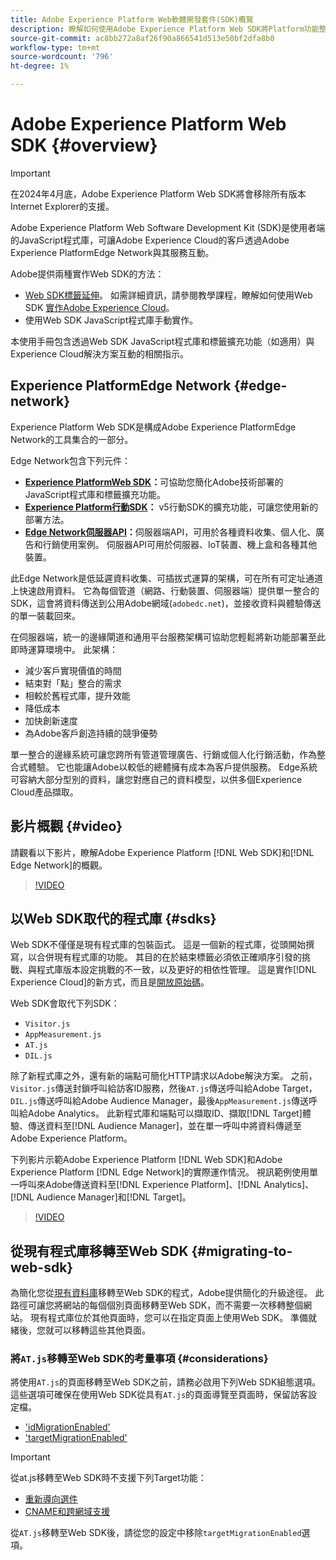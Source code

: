 ```yaml
---
title: Adobe Experience Platform Web軟體開發套件(SDK)概覽
description: 瞭解如何使用Adobe Experience Platform Web SDK將Platform功能整合至您的網站。
source-git-commit: ac8bb272a8af26f90a866541d513e50bf2dfa8b0
workflow-type: tm+mt
source-wordcount: '796'
ht-degree: 1%

---
```



# Adobe Experience Platform Web SDK {#overview}

>[!IMPORTANT]
>
>在2024年4月底，Adobe Experience Platform Web SDK將會移除所有版本Internet Explorer的支援。

Adobe Experience Platform Web Software Development Kit (SDK)是使用者端的JavaScript程式庫，可讓Adobe Experience Cloud的客戶透過Adobe Experience PlatformEdge Network與其服務互動。

Adobe提供兩種實作Web SDK的方法：

* [Web SDK標籤延伸](../tags/extensions/client/web-sdk/web-sdk-extension-configuration.md)。 如需詳細資訊，請參閱教學課程，瞭解如何使用Web SDK [實作Adobe Experience Cloud](https://experienceleague.adobe.com/docs/platform-learn/implement-web-sdk/overview.html?lang=zh-Hant)。
* 使用Web SDK JavaScript程式庫手動實作。

本使用手冊包含透過Web SDK JavaScript程式庫和標籤擴充功能（如適用）與Experience Cloud解決方案互動的相關指示。

## Experience PlatformEdge Network {#edge-network}

Experience Platform Web SDK是構成Adobe Experience PlatformEdge Network的工具集合的一部分。

Edge Network包含下列元件：

* **[Experience PlatformWeb SDK](#overview)：**&#x200B;可協助您簡化Adobe技術部署的JavaScript程式庫和標籤擴充功能。
* **[Experience Platform行動SDK](https://developer.adobe.com/client-sdks/home/)：** v5行動SDK的擴充功能，可讓您使用新的部署方法。
* **[Edge Network伺服器API](../server-api/overview.md)：**&#x200B;伺服器端API，可用於各種資料收集、個人化、廣告和行銷使用案例。 伺服器API可用於伺服器、IoT裝置、機上盒和各種其他裝置。

此Edge Network是低延遲資料收集、可插拔式運算的架構，可在所有可定址通道上快速啟用資料。 它為每個管道（網路、行動裝置、伺服器端）提供單一整合的SDK，這會將資料傳送到公用Adobe網域(`adobedc.net`)，並接收資料與體驗傳送的單一裝載回來。

在伺服器端，統一的邊緣閘道和通用平台服務架構可協助您輕鬆將新功能部署至此即時運算環境中。 此架構：

* 減少客戶實現價值的時間
* 結束對「點」整合的需求
* 相較於舊程式庫，提升效能
* 降低成本
* 加快創新速度
* 為Adobe客戶創造持續的競爭優勢

單一整合的邊緣系統可讓您跨所有管道管理廣告、行銷或個人化行銷活動，作為整合式體驗。 它也能讓Adobe以較低的總體擁有成本為客戶提供服務。 Edge系統可容納大部分型別的資料，讓您對應自己的資料模型，以供多個Experience Cloud產品擷取。

## 影片概觀 {#video}

請觀看以下影片，瞭解Adobe Experience Platform [!DNL Web SDK]和[!DNL Edge Network]的概觀。

>[!VIDEO](https://video.tv.adobe.com/v/34141?quality=12&learn=on)

## 以Web SDK取代的程式庫 {#sdks}

Web SDK不僅僅是現有程式庫的包裝函式。 這是一個新的程式庫，從頭開始撰寫，以合併現有程式庫的功能。 其目的在於結束標籤必須依正確順序引發的挑戰、與程式庫版本設定挑戰的不一致，以及更好的相依性管理。 這是實作[!DNL Experience Cloud]的新方式，而且是[開放原始碼](https://github.com/adobe/alloy)。

Web SDK會取代下列SDK：

* `Visitor.js`
* `AppMeasurement.js`
* `AT.js`
* `DIL.js`

除了新程式庫之外，還有新的端點可簡化HTTP請求以Adobe解決方案。 之前，`Visitor.js`傳送封鎖呼叫給訪客ID服務，然後`AT.js`傳送呼叫給Adobe Target，`DIL.js`傳送呼叫給Adobe Audience Manager，最後`AppMeasurement.js`傳送呼叫給Adobe Analytics。 此新程式庫和端點可以擷取ID、擷取[!DNL Target]體驗、傳送資料至[!DNL Audience Manager]，並在單一呼叫中將資料傳遞至Adobe Experience Platform。

下列影片示範Adobe Experience Platform [!DNL Web SDK]和Adobe Experience Platform [!DNL Edge Network]的實際運作情況。 視訊範例使用單一呼叫來Adobe傳送資料至[!DNL Experience Platform]、[!DNL Analytics]、[!DNL Audience Manager]和[!DNL Target]。

>[!VIDEO](https://video.tv.adobe.com/v/34148)

## 從現有程式庫移轉至Web SDK {#migrating-to-web-sdk}

為簡化您從[現有資料庫](#sdks)移轉至Web SDK的程式，Adobe提供簡化的升級途徑。 此路徑可讓您將網站的每個個別頁面移轉至Web SDK，而不需要一次移轉整個網站。 現有程式庫位於其他頁面時，您可以在指定頁面上使用Web SDK。 準備就緒後，您就可以移轉這些其他頁面。

### 將`AT.js`移轉至Web SDK的考量事項 {#considerations}

將使用`AT.js`的頁面移轉至Web SDK之前，請務必啟用下列Web SDK組態選項。 這些選項可確保在使用Web SDK從具有`AT.js`的頁面導覽至頁面時，保留訪客設定檔。

* [&#39;idMigrationEnabled&#39;](/help/web-sdk/commands/configure/idmigrationenabled.md)
* [&#39;targetMigrationEnabled&#39;](/help/web-sdk/commands/configure/targetmigrationenabled.md)


>[!IMPORTANT]
>
>從at.js移轉至Web SDK時不支援下列Target功能：
>
>* [重新導向選件](https://experienceleague.adobe.com/docs/target/using/experiences/offers/offer-redirect.html)
>* [CNAME和跨網域支援](https://experienceleague.adobe.com/docs/target-dev/developer/client-side/at-js-implementation/atjs-cookies.html)

從`AT.js`移轉至Web SDK後，請從您的設定中移除`targetMigrationEnabled`選項。
